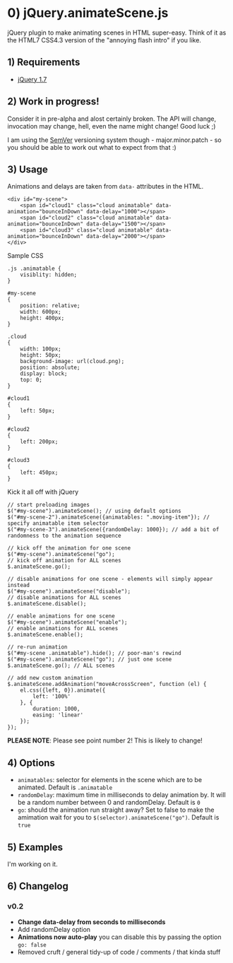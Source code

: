 # 0) jQuery.animateScene.js

jQuery plugin to make animating scenes in HTML super-easy. Think of it as the HTML7 CSS4.3 version of the "annoying flash intro" if you like. 

## 1) Requirements
* [jQuery 1.7](https://github.com/jquery/jquery/tree/1.7)

## 2) Work in progress!

Consider it in pre-alpha and alost certainly broken. The API will change, invocation may change, hell, even the name might change! Good luck ;)

I am using the [SemVer](http://semver.org/) versioning system though - major.minor.patch - so you should be able to work out what to expect from that :)

## 3) Usage

Animations and delays are taken from `data-` attributes in the HTML.
```
<div id="my-scene">
	<span id="cloud1" class="cloud animatable" data-animation="bounceInDown" data-delay="1000"></span>
	<span id="cloud2" class="cloud animatable" data-animation="bounceInDown" data-delay="1500"></span>
	<span id="cloud3" class="cloud animatable" data-animation="bounceInDown" data-delay="2000"></span>
</div>
```

Sample CSS
```
.js .animatable {
	visiblity: hidden;
}

#my-scene
{
	position: relative;
	width: 600px;
	height: 400px;
}

.cloud
{	
	width: 100px;
	height: 50px;
	background-image: url(cloud.png);
	position: absolute;
	display: block;
	top: 0;
}

#cloud1
{
	left: 50px;
}

#cloud2
{
	left: 200px;
}

#cloud3
{
	left: 450px;
}

```

Kick it all off with jQuery

```
// start preloading images
$("#my-scene").animateScene(); // using default options
$("#my-scene-2").animateScene({animatables: ".moving-item"}); // specify animatable item selector
$("#my-scene-3").animateScene({randomDelay: 1000}); // add a bit of randomness to the animation sequence

// kick off the animation for one scene
$("#my-scene").animateScene("go");
// kick off animation for ALL scenes
$.animateScene.go();

// disable animations for one scene - elements will simply appear instead
$("#my-scene").animateScene("disable");
// disable animations for ALL scenes
$.animateScene.disable();

// enable animations for one scene
$("#my-scene").animateScene("enable");
// enable animations for ALL scenes
$.animateScene.enable();

// re-run animation
$("#my-scene .animatable").hide(); // poor-man's rewind
$("#my-scene").animateScene("go"); // just one scene
$.animateScene.go(); // ALL scenes

// add new custom animation
$.animateScene.addAnimation("moveAcrossScreen", function (el) {
	el.css({left, 0}).animate({
		left: '100%'
	}, {
		duration: 1000,
		easing: 'linear'
	});
});
```

**PLEASE NOTE**: Please see point number 2! This is likely to change!

## 4) Options

* `animatables`: selector for elements in the scene which are to be animated. Default is `.animatable`
* `randomDelay`: maximum time in milliseconds to delay animation by. It will be a random number between 0 and randomDelay. Default is `0`
* `go`: should the animation run straight away? Set to false to make the amimation wait for you to `$(selector).animateScene("go")`. Default is `true`

## 5) Examples

I'm working on it.


## 6) Changelog
### v0.2
* **Change data-delay from seconds to milliseconds**
* Add randomDelay option 
* **Animations now auto-play** you can disable this by passing the option `go: false`
* Removed cruft / general tidy-up of code / comments / that kinda stuff
